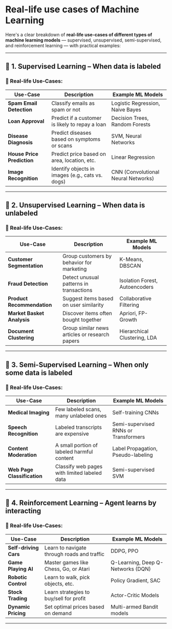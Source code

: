 # Real-life use cases of Machine Learning

Here's a clear breakdown of **real-life use-cases of different types of machine learning models** — supervised, unsupervised, semi-supervised, and reinforcement learning — with practical examples:

---

## 🔹 **1. Supervised Learning – When data is labeled**

### 🔧 Real-life Use-Cases:

| Use-Case                   | Description                                      | Example ML Models                   |
| -------------------------- | ------------------------------------------------ | ----------------------------------- |
| **Spam Email Detection**   | Classify emails as spam or not                   | Logistic Regression, Naive Bayes    |
| **Loan Approval**          | Predict if a customer is likely to repay a loan  | Decision Trees, Random Forests      |
| **Disease Diagnosis**      | Predict diseases based on symptoms or scans      | SVM, Neural Networks                |
| **House Price Prediction** | Predict price based on area, location, etc.      | Linear Regression                   |
| **Image Recognition**      | Identify objects in images (e.g., cats vs. dogs) | CNN (Convolutional Neural Networks) |

---

## 🔹 **2. Unsupervised Learning – When data is unlabeled**

### 🔧 Real-life Use-Cases:

| Use-Case                   | Description                                    | Example ML Models              |
| -------------------------- | ---------------------------------------------- | ------------------------------ |
| **Customer Segmentation**  | Group customers by behavior for marketing      | K-Means, DBSCAN                |
| **Fraud Detection**        | Detect unusual patterns in transactions        | Isolation Forest, Autoencoders |
| **Product Recommendation** | Suggest items based on user similarity         | Collaborative Filtering        |
| **Market Basket Analysis** | Discover items often bought together           | Apriori, FP-Growth             |
| **Document Clustering**    | Group similar news articles or research papers | Hierarchical Clustering, LDA   |

---

## 🔹 **3. Semi-Supervised Learning – When only some data is labeled**

### 🔧 Real-life Use-Cases:

| Use-Case                    | Description                                  | Example ML Models                    |
| --------------------------- | -------------------------------------------- | ------------------------------------ |
| **Medical Imaging**         | Few labeled scans, many unlabeled ones       | Self-training CNNs                   |
| **Speech Recognition**      | Labeled transcripts are expensive            | Semi-supervised RNNs or Transformers |
| **Content Moderation**      | A small portion of labeled harmful content   | Label Propagation, Pseudo-labeling   |
| **Web Page Classification** | Classify web pages with limited labeled data | Semi-supervised SVM                  |

---

## 🔹 **4. Reinforcement Learning – Agent learns by interacting**

### 🔧 Real-life Use-Cases:

| Use-Case              | Description                                 | Example ML Models                 |
| --------------------- | ------------------------------------------- | --------------------------------- |
| **Self-driving Cars** | Learn to navigate through roads and traffic | DDPG, PPO                         |
| **Game Playing AI**   | Master games like Chess, Go, or Atari       | Q-Learning, Deep Q-Networks (DQN) |
| **Robotic Control**   | Learn to walk, pick objects, etc.           | Policy Gradient, SAC              |
| **Stock Trading**     | Learn strategies to buy/sell for profit     | Actor-Critic Models               |
| **Dynamic Pricing**   | Set optimal prices based on demand          | Multi-armed Bandit models         |

---
